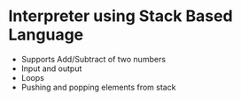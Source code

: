 # Interpreter using Stack Based Language
- Supports Add/Subtract of two numbers
- Input and output
- Loops
- Pushing and popping elements from stack
